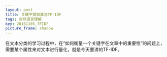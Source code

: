 ```yaml
---
layout: post
title: 关键字提取算法TF-IDF
tags: 自然语言理解
key: 20161105_TFIDF
picture_frame: shadow
---
```

在文本分类的学习过程中，在“如何衡量一个关键字在文章中的重要性”的问题上，需要某个属性来对文本进行量化，就是今天要讲的TF-IDF。

